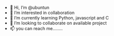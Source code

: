 - 👋 Hi, I’m @ubuntun
- 👀 I’m interested in collaboration
- 🌱 I’m currently learning Python, javascript and C
- 💞️ I’m looking to collaborate on available project
- 📫 you can reach me........

<!---
ubuntun/ubuntun is a ✨ special ✨ repository because its `README.md` (this file) appears on your GitHub profile.
You can click the Preview link to take a look at your changes.
--->
